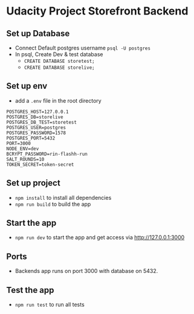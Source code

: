 # Udacity Project Storefront Backend

## Set up Database

- Connect Default postgres username `psql -U postgres`
- In psql,  Create Dev & test database 
    - `CREATE DATABASE storetest;`
    - `CREATE DATABASE storelive;`


## Set up env
- add a `.env` file in the root directory 
```
POSTGRES_HOST=127.0.0.1
POSTGRES_DB=storelive
POSTGRES_DB_TEST=storetest
POSTGRES_USER=postgres
POSTGRES_PASSWORD=1578
POSTGRES_PORT=5432
PORT=3000
NODE_ENV=dev
BCRYPT_PASSWORD=rin-flashh-run
SALT_ROUNDS=10
TOKEN_SECRET=token-secret
```

## Set up project
- `npm install` to install all dependencies
- `npm run build` to build the app

## Start the app
- `npm run dev` to start the app and get access via http://127.0.0.1:3000

## Ports
-  Backends app runs on port 3000 with database on 5432.


## Test the app
- `npm run test` to run all tests